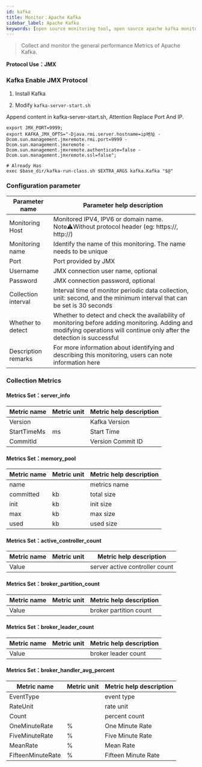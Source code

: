 ```yaml
---
id: kafka  
title: Monitor：Apache Kafka      
sidebar_label: Apache Kafka
keywords: [open source monitoring tool, open source apache kafka monitoring tool, monitoring apache kafka metrics]
---
```


> Collect and monitor the general performance Metrics of Apache Kafka.

**Protocol Use：JMX**

### Kafka Enable JMX Protocol

1. Install Kafka

2. Modify `kafka-server-start.sh`

Append content in kafka-server-start.sh, Attention Replace Port And IP.

```shell
export JMX_PORT=9999;
export KAFKA_JMX_OPTS="-Djava.rmi.server.hostname=ip地址 -Dcom.sun.management.jmxremote.rmi.port=9999 -Dcom.sun.management.jmxremote -Dcom.sun.management.jmxremote.authenticate=false -Dcom.sun.management.jmxremote.ssl=false";

# Already Has 
exec $base_dir/kafka-run-class.sh $EXTRA_ARGS kafka.Kafka "$@"
```

### Configuration parameter

| Parameter name      | Parameter help description |
| ----------- | ----------- |
| Monitoring Host     | Monitored IPV4, IPV6 or domain name. Note⚠️Without protocol header (eg: https://, http://) |
| Monitoring name     | Identify the name of this monitoring. The name needs to be unique |
| Port        | Port provided by JMX |
| Username      | JMX connection user name, optional |
| Password       | JMX connection password, optional |
| Collection interval   | Interval time of monitor periodic data collection, unit: second, and the minimum interval that can be set is 30 seconds |
| Whether to detect    | Whether to detect and check the availability of monitoring before adding monitoring. Adding and modifying operations will continue only after the detection is successful |
| Description remarks    | For more information about identifying and describing this monitoring, users can note information here |

### Collection Metrics

#### Metrics Set：server_info

| Metric name      | Metric unit | Metric help description |
| ----------- | ----------- | ----------- |
| Version         |  | Kafka Version |
| StartTimeMs            | ms | Start Time |
| CommitId         |  | Version Commit ID |


#### Metrics Set：memory_pool

| Metric name      | Metric unit | Metric help description |
| ----------- | ----------- | ----------- |
| name         |  | metrics name |
| committed            | kb | total size |
| init         | kb | init size |
| max | kb | max size |
| used         | kb | used size |

#### Metrics Set：active_controller_count

| Metric name      | Metric unit | Metric help description |
| ----------- | ----------- | ----------- |
| Value            |  | server active controller count |


#### Metrics Set：broker_partition_count

| Metric name      | Metric unit | Metric help description |
| ----------- | ----------- | ----------- |
| Value            |  | broker partition count |

#### Metrics Set：broker_leader_count

| Metric name      | Metric unit | Metric help description |
| ----------- | ----------- | ----------- |
| Value            |  | broker leader count |


#### Metrics Set：broker_handler_avg_percent 

| Metric name      | Metric unit | Metric help description |
| ----------- | ----------- | ----------- |
| EventType            |  | event type |
| RateUnit            |  | rate unit |
| Count            |  | percent count |
| OneMinuteRate            | % | One Minute Rate |
| FiveMinuteRate            | % |  Five Minute Rate |
| MeanRate            | % | Mean Rate |
| FifteenMinuteRate            | % | Fifteen Minute Rate |




